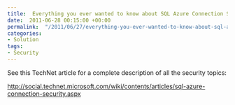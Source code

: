 ```yaml
---
title:  Everything you ever wanted to know about SQL Azure Connection Security
date:  2011-06-28 00:15:00 +00:00
permalink:  "/2011/06/27/everything-you-ever-wanted-to-know-about-sql-azure-connection-security/"
categories:
- Solution
tags:
- Security
---
```

<p>See this TechNet article for a complete description of all the security topics:</p>  <p><a title="http://social.technet.microsoft.com/wiki/contents/articles/sql-azure-connection-security.aspx" href="http://social.technet.microsoft.com/wiki/contents/articles/sql-azure-connection-security.aspx">http://social.technet.microsoft.com/wiki/contents/articles/sql-azure-connection-security.aspx</a></p>